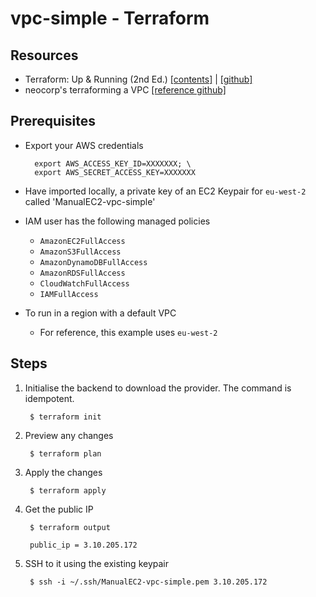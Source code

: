 # vpc-simple - Terraform

## Resources

- Terraform: Up & Running (2nd Ed.) [[contents]](https://learning.oreilly.com/library/view/terraform-up/9781492046899/#toc) | [[github]](https://github.com/brikis98/terraform-up-and-running-code)
- neocorp's terraforming a VPC [[reference github]](https://github.com/jonwhittlestone/aws_vpc_ec2)

## Prerequisites
- Export your AWS credentials

        export AWS_ACCESS_KEY_ID=XXXXXXX; \
        export AWS_SECRET_ACCESS_KEY=XXXXXXX

- Have imported locally, a private key of an EC2 Keypair  for `eu-west-2` called 'ManualEC2-vpc-simple'

- IAM user has the following managed policies

    * ```AmazonEC2FullAccess```
    * ```AmazonS3FullAccess```
    * ```AmazonDynamoDBFullAccess```
    * ```AmazonRDSFullAccess```
    * ```CloudWatchFullAccess```
    * ```IAMFullAccess```

- To run in a region with a default VPC
    - For reference, this example uses `eu-west-2`

## Steps

1. Initialise the backend to download the provider. The command is idempotent.

        $ terraform init

2. Preview any changes

        $ terraform plan

3. Apply the changes

        $ terraform apply

4. Get the public IP

        $ terraform output

        public_ip = 3.10.205.172

5. SSH to it using the existing keypair

        $ ssh -i ~/.ssh/ManualEC2-vpc-simple.pem 3.10.205.172
